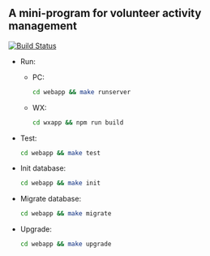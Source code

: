 ## A mini-program for volunteer activity management
[![Build Status](https://travis-ci.com/jameslahm/volunteers-tsinghua.svg?token=zMepxcNDKbRfwzCYs7iz&branch=master)](https://travis-ci.com/jameslahm/volunteers-tsinghua)

- Run:
  - PC: 
    ```bash
    cd webapp && make runserver
    ```
  - WX:
    ```bash
    cd wxapp && npm run build
    ```

- Test:
  ```bash
  cd webapp && make test
  ```

- Init database:
  ```bash
  cd webapp && make init
  ```

- Migrate database:
  ```bash
  cd webapp && make migrate
  ```

- Upgrade:
  ```bash
  cd webapp && make upgrade
  ```


